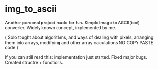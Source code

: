 # img_to_ascii
Another personal project made for fun.
Simple Image to ASCII(text) converter.
Widely known concept, implemented by me.

(
Solo tought about algorithms, and ways of dealing with pixels, arranging them into arrays,
modifying and other array calculations
NO COPY PASTE code
)


If you can still read this: implementation just started.
Fixed major bugs.
Created structre + functions.
